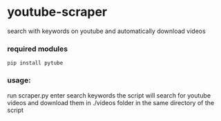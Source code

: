 # youtube-scraper
search with keywords on youtube and automatically download videos

### required modules
    pip install pytube

### usage:
run scraper.py
enter search keywords
the script will search for youtube videos and download them in ./videos folder in the same directory of the script

